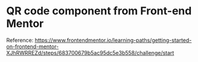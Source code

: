 # QR code component from Front-end Mentor
Reference: https://www.frontendmentor.io/learning-paths/getting-started-on-frontend-mentor-XJhRWRREZd/steps/683700679b5ac95dc5e3b558/challenge/start
